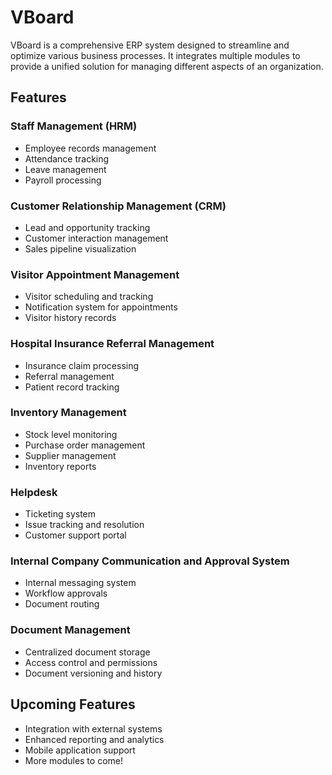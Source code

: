 # VBoard

VBoard is a comprehensive ERP system designed to streamline and optimize various business processes. It integrates multiple modules to provide a unified solution for managing different aspects of an organization.

## Features

### Staff Management (HRM)
- Employee records management
- Attendance tracking
- Leave management
- Payroll processing

### Customer Relationship Management (CRM)
- Lead and opportunity tracking
- Customer interaction management
- Sales pipeline visualization

### Visitor Appointment Management
- Visitor scheduling and tracking
- Notification system for appointments
- Visitor history records

### Hospital Insurance Referral Management
- Insurance claim processing
- Referral management
- Patient record tracking

### Inventory Management
- Stock level monitoring
- Purchase order management
- Supplier management
- Inventory reports

### Helpdesk
- Ticketing system
- Issue tracking and resolution
- Customer support portal

### Internal Company Communication and Approval System
- Internal messaging system
- Workflow approvals
- Document routing

### Document Management
- Centralized document storage
- Access control and permissions
- Document versioning and history

## Upcoming Features
- Integration with external systems
- Enhanced reporting and analytics
- Mobile application support
- More modules to come!
